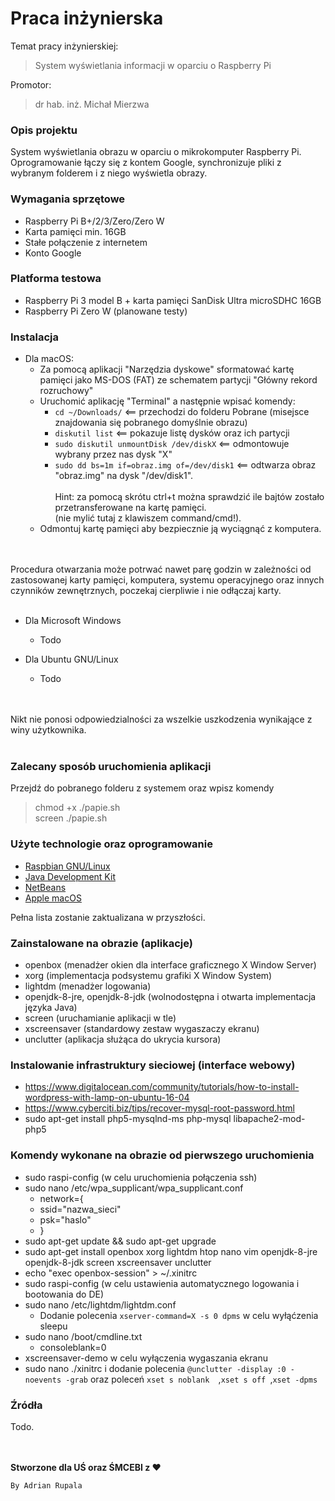 # Praca inżynierska

Temat pracy inżynierskiej:
>System wyświetlania informacji w oparciu o Raspberry Pi

Promotor:
>dr hab. inż. Michał Mierzwa

### Opis projektu
System wyświetlania obrazu w oparciu o mikrokomputer Raspberry Pi.
Oprogramowanie łączy się z kontem Google, synchronizuje pliki z wybranym folderem i z niego wyświetla obrazy.

### Wymagania sprzętowe
+ Raspberry Pi B+/2/3/Zero/Zero W
+ Karta pamięci min. 16GB
+ Stałe połączenie z internetem
+  Konto Google

### Platforma testowa
+ Raspberry Pi 3 model B + karta pamięci SanDisk Ultra microSDHC 16GB
+ Raspberry Pi Zero W (planowane testy)

### Instalacja

+ Dla macOS:
	- Za pomocą aplikacji "Narzędzia dyskowe" sformatować kartę pamięci jako MS-DOS (FAT) ze schematem partycji "Główny rekord rozruchowy"
	- Uruchomić aplikację "Terminal" a następnie wpisać komendy:
		+ `cd ~/Downloads/` <== przechodzi do folderu Pobrane (misejsce znajdowania się pobranego domyślnie obrazu)
		+ `diskutil list` <== pokazuje listę dysków oraz ich partycji
		+ `sudo diskutil unmountDisk /dev/diskX` <== odmontowuje wybrany przez nas dysk "X"
		+ `sudo dd bs=1m if=obraz.img of=/dev/disk1` <== odtwarza obraz "obraz.img" na dysk "/dev/disk1". 		<br><br>Hint: za pomocą skrótu ctrl+t można sprawdzić ile bajtów zostało przetransferowane na kartę pamięci.  
		(nie mylić tutaj z klawiszem command/cmd!).
	- Odmontuj kartę pamięci aby bezpiecznie ją wyciągnąć z komputera.
		
<br><br>Procedura otwarzania może potrwać nawet parę godzin w zależności od zastosowanej karty pamięci, komputera, systemu operacyjnego oraz innych czynników zewnętrznych, poczekaj cierpliwie i nie odłączaj karty. <br> <br>

+ Dla Microsoft Windows
	- Todo

+ Dla Ubuntu GNU/Linux
	- Todo

<br><br> Nikt nie ponosi odpowiedzialności za wszelkie uszkodzenia wynikające z winy użytkownika. <br><br>

### Zalecany sposób uruchomienia aplikacji
Przejdź do pobranego folderu z systemem oraz wpisz komendy
> chmod +x ./papie.sh <br>
> screen ./papie.sh

### Użyte technologie oraz oprogramowanie
+ [Raspbian GNU/Linux](https://www.raspbian.org)
+ [Java Development Kit](http://www.oracle.com/technetwork/java/javase/downloads/index.html)
+ [NetBeans](https://netbeans.org)
+ [Apple macOS](https://www.apple.com)

Pełna lista zostanie zaktualizana w przyszłości.

### Zainstalowane na obrazie (aplikacje)
+ openbox (menadżer okien dla interface graficznego X Window Server)
+ xorg (implementacja podsystemu grafiki X Window System)
+ lightdm (menadżer logowania)
+ openjdk-8-jre, openjdk-8-jdk (wolnodostępna i otwarta implementacja języka Java)
+ screen (uruchamianie aplikacji w tle)
+ xscreensaver (standardowy zestaw wygaszaczy ekranu)
+ unclutter (aplikacja służąca do ukrycia kursora)

### Instalowanie infrastruktury sieciowej (interface webowy)
+ https://www.digitalocean.com/community/tutorials/how-to-install-wordpress-with-lamp-on-ubuntu-16-04
+ https://www.cyberciti.biz/tips/recover-mysql-root-password.html
+ sudo apt-get install  php5-mysqlnd-ms php-mysql libapache2-mod-php5

### Komendy wykonane na obrazie od pierwszego uruchomienia
+ sudo raspi-config (w celu uruchomienia połączenia ssh)
+ sudo nano /etc/wpa_supplicant/wpa_supplicant.conf
	- network={
	- 	ssid="nazwa_sieci"
	-  	psk="haslo"
	-   }
+ sudo apt-get update && sudo apt-get upgrade
+ sudo apt-get install openbox xorg lightdm htop nano vim openjdk-8-jre openjdk-8-jdk screen xscreensaver unclutter
+ echo "exec openbox-session" > ~/.xinitrc 
+ sudo raspi-config (w celu ustawienia automatycznego logowania i bootowania do DE)
+ sudo nano /etc/lightdm/lightdm.conf
	- Dodanie polecenia `xserver-command=X -s 0 dpms` w celu wyłąćzenia sleepu
+ sudo nano /boot/cmdline.txt
	- consoleblank=0
+  xscreensaver-demo w celu wyłączenia wygaszania ekranu
+  sudo nano ./xinitrc i dodanie polecenia `@unclutter -display :0 -noevents -grab` oraz poleceń `xset s noblank 
`,`xset s off `,`xset -dpms`

### Źródła

Todo.  


<br><br>
**Stworzone dla UŚ oraz ŚMCEBI z ♥**

``By Adrian Rupala``

